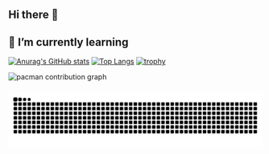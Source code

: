 ## Hi there 👋
## 🌱 I’m currently learning
[![Anurag's GitHub stats](https://github-readme-stats.vercel.app/api?username=AlokSingh04&show_icons=true&theme=radical)](https://github.com/AlokSingh04)
[![Top Langs](https://github-readme-stats.vercel.app/api/top-langs/?username=AlokSingh04&langs_count=6&layout=compact)](https://github.com/AlokSingh04)
[![trophy](https://github-profile-trophy.vercel.app/?username=AlokSingh04)](https://github.com/AlokSingh04)

<picture>
  <source media="(prefers-color-scheme: dark)" srcset="https://raw.githubusercontent.com/AlokSingh04/AlokSingh04/output/pacman-contribution-graph-dark.svg">
  <source media="(prefers-color-scheme: light)" srcset="https://raw.githubusercontent.com/AlokSingh04/AlokSingh04/output/pacman-contribution-graph.svg">
  <img alt="pacman contribution graph" src="https://raw.githubusercontent.com/AlokSingh04/AlokSingh04/output/pacman-contribution-graph.svg">
</picture>

###

<img src="https://raw.githubusercontent.com/AlokSingh04/AlokSingh04/output/snake.svg" alt="Snake animation" />

###

<!--
**AlokSingh04/AlokSingh04** is a ✨ _special_ ✨ repository because its `README.md` (this file) appears on your GitHub profile.
